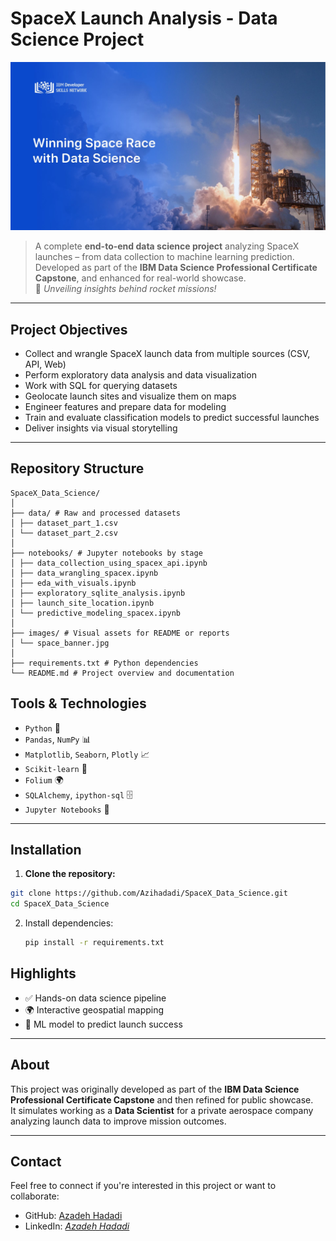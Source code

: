 # SpaceX Launch Analysis - Data Science Project

![Space Banner](./images/spacex_banner.jpg)

> A complete **end-to-end data science project** analyzing SpaceX launches – from data collection to machine learning prediction.  
> Developed as part of the **IBM Data Science Professional Certificate Capstone**, and enhanced for real-world showcase.  
> 🌌 _Unveiling insights behind rocket missions!_

---

## Project Objectives

- Collect and wrangle SpaceX launch data from multiple sources (CSV, API, Web)
- Perform exploratory data analysis and data visualization
- Work with SQL for querying datasets
- Geolocate launch sites and visualize them on maps
- Engineer features and prepare data for modeling
- Train and evaluate classification models to predict successful launches
- Deliver insights via visual storytelling

---

## Repository Structure
```
SpaceX_Data_Science/
│
├── data/ # Raw and processed datasets
│ ├── dataset_part_1.csv
│ └── dataset_part_2.csv
│
├── notebooks/ # Jupyter notebooks by stage
│ ├── data_collection_using_spacex_api.ipynb
│ ├── data_wrangling_spacex.ipynb
│ ├── eda_with_visuals.ipynb
│ ├── exploratory_sqlite_analysis.ipynb
│ ├── launch_site_location.ipynb
│ └── predictive_modeling_spacex.ipynb
│
├── images/ # Visual assets for README or reports
│ └── space_banner.jpg
│
├── requirements.txt # Python dependencies
└── README.md # Project overview and documentation
```

## Tools & Technologies

- `Python` 🐍
- `Pandas`, `NumPy` 📊
- `Matplotlib`, `Seaborn`, `Plotly` 📈
- `Scikit-learn` 🤖
- `Folium` 🌍
- `SQLAlchemy`, `ipython-sql` 🗄️
- `Jupyter Notebooks` 📓

---

## Installation

1. **Clone the repository:**

```bash
git clone https://github.com/Azihadadi/SpaceX_Data_Science.git
cd SpaceX_Data_Science
```
2. Install dependencies:
   ```bash
   pip install -r requirements.txt
   ```

## Highlights

- ✅ Hands-on data science pipeline  
- 🌍 Interactive geospatial mapping  
- 🧠 ML model to predict launch success  

---

## About

This project was originally developed as part of the **IBM Data Science Professional Certificate Capstone** and then refined for public showcase.  
It simulates working as a **Data Scientist** for a private aerospace company analyzing launch data to improve mission outcomes.

---

## Contact

Feel free to connect if you're interested in this project or want to collaborate:

- GitHub: [Azadeh Hadadi](https://github.com/Azihadadi)
- LinkedIn: _[َAzadeh Hadadi](https://www.linkedin.com/in/azadeh-hadadi/)_  


